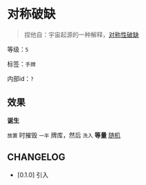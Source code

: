 # 对称破缺

> 捏他自：宇宙起源的一种解释，[对称性破缺](https://zh.wikipedia.org/wiki/%E5%AF%B9%E7%A7%B0%E6%80%A7%E7%A0%B4%E7%BC%BA)

等级：`5`

标签：`手牌`

内部id：`?`

## 效果

**诞生**

`放置` 时摧毁 `一半` 牌库，然后 `洗入` **等量** [随机](../卡牌组/随机.md)

## CHANGELOG

- [0.1.0] 引入
